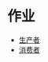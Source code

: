 # 作业
* [生产者](./mq-demo/src/main/java/org/geektime/mq/controller/MessageController.java)
* [消费者](./mq-demo/src/main/java/org/geektime/mq/service/MessageHandler.java)